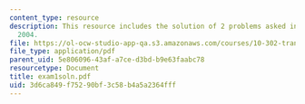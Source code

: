 ```yaml
---
content_type: resource
description: This resource includes the solution of 2 problems asked in exam 1, Fall
  2004.
file: https://ol-ocw-studio-app-qa.s3.amazonaws.com/courses/10-302-transport-processes-fall-2004/3d6ca849f75290bf3c58b4a5a2364fff_exam1soln.pdf
file_type: application/pdf
parent_uid: 5e806096-43af-a7ce-d3bd-b9e63faabc78
resourcetype: Document
title: exam1soln.pdf
uid: 3d6ca849-f752-90bf-3c58-b4a5a2364fff
---
```

